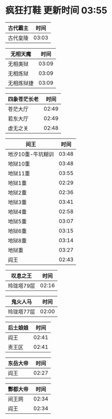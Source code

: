 # 疯狂打鞋 更新时间 03:55

| 古代霸主   | 时间    |
|--------|-------|
| 古代皇陵 | 03:03 |

| 无相天魔   | 时间    |
|--------|-------|
| 无相类狱 | 03:09 |
| 无相炼狱 | 03:09 |
| 无相炼狱捷 | 03:09 |

| 四象苍茫长老   | 时间    |
|--------|-------|
| 苍茫大厅 | 02:49 |
| 若东大厅 | 02:49 |
| 虚无之关 | 02:48 |

| 间王   | 时间    |
|--------|-------|
| 地汐10重-牛坑糊训 | 03:48 |
| 地狱10重 | 03:48 |
| 地狱11重 | 03:55 |
| 地狱1重 | 02:29 |
| 地狱2重 | 02:36 |
| 地狱3重 | 03:41 |
| 地狱4重 | 02:58 |
| 地狱5重 | 03:07 |
| 地狱6重 | 03:15 |
| 地狱8重 | 03:14 |
| 地狱重 | 03:27 |
| 阎王 | 02:43 |

| 叹息之王   | 时间    |
|--------|-------|
| 玲珑塔79层 | 02:16 |

| 鬼火人马   | 时间    |
|--------|-------|
| 玲珑塔77层 | 02:00 |

| 后土娘娘   | 时间    |
|--------|-------|
| 阎王 | 02:41 |
| 责王区 | 02:41 |

| 东岳大帝   | 时间    |
|--------|-------|
| 阎王 | 02:27 |

| 酆都大帝   | 时间    |
|--------|-------|
| 间王网 | 02:34 |
| 阎王 | 02:34 |